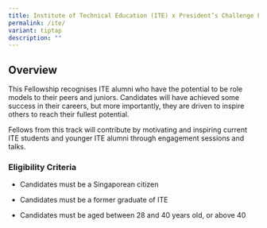 ```yaml
---
title: Institute of Technical Education (ITE) x President’s Challenge Fellowship
permalink: /ite/
variant: tiptap
description: ""
---
```

<h2><strong>Overview &nbsp;</strong></h2>
<p>This Fellowship recognises ITE alumni who have the potential to be role
models to their peers and juniors. Candidates will have achieved some success
in their careers, but more importantly, they are driven to inspire others
to reach their fullest potential.&nbsp;</p>
<p>Fellows from this track will contribute by motivating and inspiring current
ITE students and younger ITE alumni through engagement sessions and talks.</p>
<h3><strong>Eligibility Criteria</strong></h3>
<ul>
<li>
<p>Candidates must be a Singaporean citizen</p>
</li>
<li>
<p>Candidates must be a former graduate of ITE</p>
</li>
<li>
<p>Candidates must be aged between 28 and 40 years old, or above 40</p>
</li>
</ul>
<p></p>